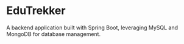 # EduTrekker
A backend application built with Spring Boot, leveraging MySQL and MongoDB for database management.
